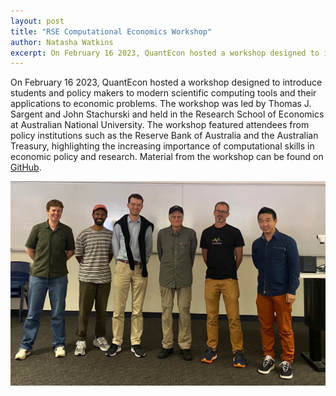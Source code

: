 ```yaml
---
layout: post
title: "RSE Computational Economics Workshop"
author: Natasha Watkins
excerpt: On February 16 2023, QuantEcon hosted a workshop designed to introduce students and policy makers to modern scientific computing tools and their applications to economic problems.
---
```


On February 16 2023, QuantEcon hosted a workshop designed to introduce students and policy makers to modern scientific computing tools and their applications to economic problems. The workshop was led by Thomas J. Sargent and John Stachurski and held in the Research School of Economics at Australian National University. The workshop featured attendees from policy institutions such as the Reserve Bank of Australia and the Australian Treasury, highlighting the increasing importance of computational skills in economic policy and research. Material from the workshop can be found on [GitHub](https://github.com/QuantEcon/rse_comp_econ_2023).


<img src="/assets/img/rse-workshop.jpeg"/>